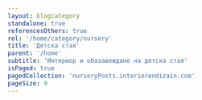 ```yaml
---
layout: blogcategory
standalone: true
referencesOthers: true
rel: '/home/category/nursery'
title: 'Детска стая'
parent: '/home'
subtitle: 'Интериор и обазавеждане на детска стая'
isPaged: true
pagedCollection: 'nurseryPosts.interiorendizain.com'
pageSize: 9
---
```

